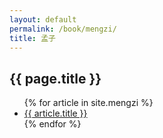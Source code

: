 ```yaml
---
layout: default
permalink: /book/mengzi/
title: 孟子
---
```


<h2>{{ page.title }}</h2>
<ul>
    {% for article in site.mengzi %}
        <li><a class = "archive-link" href="{{ article.url }}">{{ article.title }}</a></li>
    {% endfor %}
</ul>